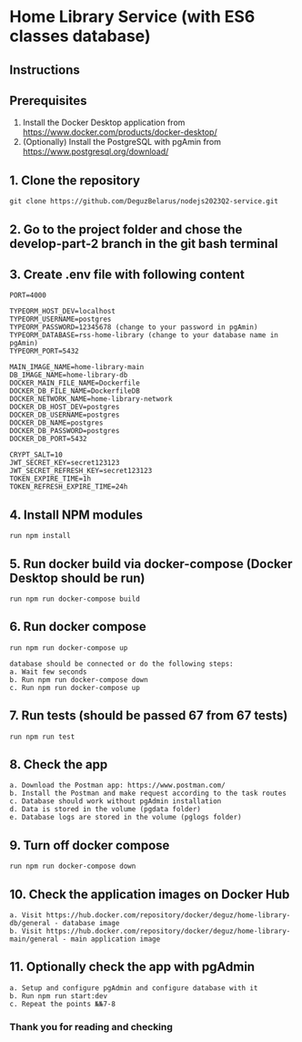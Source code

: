 # Home Library Service (with ES6 classes database)

## Instructions

## Prerequisites

1. Install the Docker Desktop application from <https://www.docker.com/products/docker-desktop/>
2. (Optionally) Install the PostgreSQL with pgAmin from <https://www.postgresql.org/download/>

## 1. Clone the repository

```plaintext
git clone https://github.com/DeguzBelarus/nodejs2023Q2-service.git
```

## 2. Go to the project folder and chose the develop-part-2 branch in the git bash terminal

## 3. Create .env file with following content

```plaintext
PORT=4000

TYPEORM_HOST_DEV=localhost
TYPEORM_USERNAME=postgres
TYPEORM_PASSWORD=12345678 (change to your password in pgAmin)
TYPEORM_DATABASE=rss-home-library (change to your database name in pgAmin)
TYPEORM_PORT=5432

MAIN_IMAGE_NAME=home-library-main
DB_IMAGE_NAME=home-library-db
DOCKER_MAIN_FILE_NAME=Dockerfile
DOCKER_DB_FILE_NAME=DockerfileDB
DOCKER_NETWORK_NAME=home-library-network
DOCKER_DB_HOST_DEV=postgres
DOCKER_DB_USERNAME=postgres
DOCKER_DB_NAME=postgres
DOCKER_DB_PASSWORD=postgres
DOCKER_DB_PORT=5432

CRYPT_SALT=10
JWT_SECRET_KEY=secret123123
JWT_SECRET_REFRESH_KEY=secret123123
TOKEN_EXPIRE_TIME=1h
TOKEN_REFRESH_EXPIRE_TIME=24h

```

## 4. Install NPM modules

```plaintext
run npm install
```

## 5. Run docker build via docker-compose (Docker Desktop should be run)

```plaintext
run npm run docker-compose build
```

## 6. Run docker compose

```plaintext
run npm run docker-compose up

database should be connected or do the following steps:
a. Wait few seconds
b. Run npm run docker-compose down
c. Run npm run docker-compose up
```

## 7. Run tests (should be passed 67 from 67 tests)

```plaintext
run npm run test
```

## 8. Check the app

```plaintext
a. Download the Postman app: https://www.postman.com/
b. Install the Postman and make request according to the task routes
c. Database should work without pgAdmin installation
d. Data is stored in the volume (pgdata folder)
e. Database logs are stored in the volume (pglogs folder)
```

## 9. Turn off docker compose

```plaintext
run npm run docker-compose down
```

## 10. Check the application images on Docker Hub

```plaintext
a. Visit https://hub.docker.com/repository/docker/deguz/home-library-db/general - database image
b. Visit https://hub.docker.com/repository/docker/deguz/home-library-main/general - main application image
```

## 11. Optionally check the app with pgAdmin

```plaintext
a. Setup and configure pgAdmin and configure database with it
b. Run npm run start:dev
c. Repeat the points №№7-8
```

### Thank you for reading and checking
